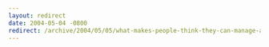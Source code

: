 ```yaml
---
layout: redirect
date: 2004-05-04 -0800
redirect: /archive/2004/05/05/what-makes-people-think-they-can-manage-a-software-team.aspx/
---
```

